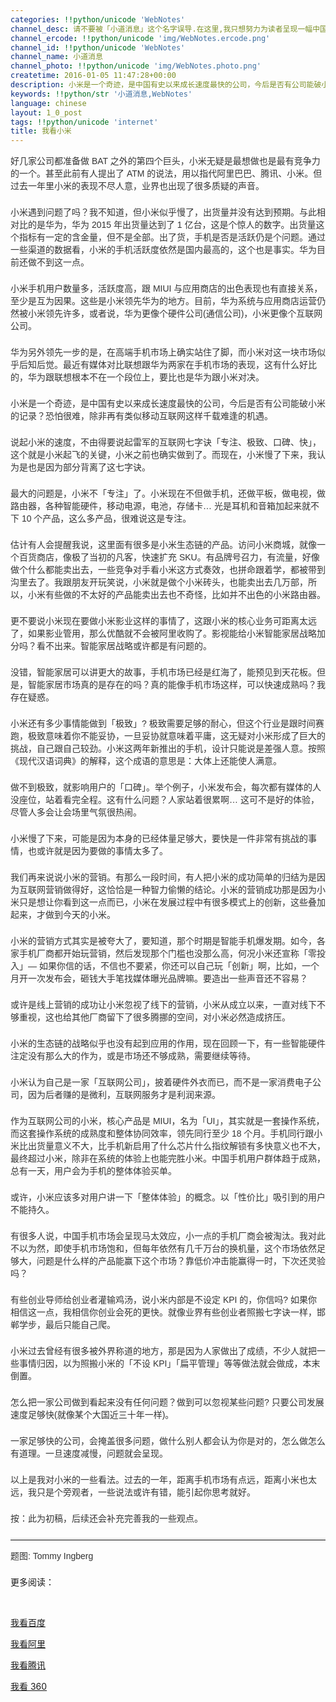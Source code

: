 ```yaml
---
categories: !!python/unicode 'WebNotes'
channel_desc: 请不要被「小道消息」这个名字误导.在这里,我只想努力为读者呈现一幅中国互联网的清明上河图.
channel_ercode: !!python/unicode 'img/WebNotes.ercode.png'
channel_id: !!python/unicode 'WebNotes'
channel_name: 小道消息
channel_photo: !!python/unicode 'img/WebNotes.photo.png'
createtime: 2016-01-05 11:47:28+00:00
description: 小米是一个奇迹，是中国有史以来成长速度最快的公司，今后是否有公司能破小米的记录？恐怕很难。
keywords: !!python/str '小道消息,WebNotes'
language: chinese
layout: 1_0_post
tags: !!python/unicode 'internet'
title: 我看小米
---
```

<div class="rich_media_content" id="js_content">
<p style="font-family: Avenir, sans-serif; border: 0px; margin-top: 2px; margin-bottom: 22px; outline: 0px; color: rgb(51, 51, 51); white-space: normal;">
         好几家公司都准备做 BAT 之外的第四个巨头，小米无疑是最想做也是最有竞争力的一个。甚至此前有人提出了 ATM 的说法，用以指代阿里巴巴、腾讯、小米。但过去一年里小米的表现不尽人意，业界也出现了很多质疑的声音。
        </p>
<p style="font-family: Avenir, sans-serif; border: 0px; margin-top: 2px; margin-bottom: 22px; outline: 0px; color: rgb(51, 51, 51); white-space: normal;">
         小米遇到问题了吗？我不知道，但小米似乎慢了，出货量并没有达到预期。与此相对比的是华为，华为 2015 年出货量达到了 1 亿台，这是个惊人的数字。出货量这个指标有一定的含金量，但不是全部。出了货，手机是否是活跃仍是个问题。通过一些渠道的数据看，小米的手机活跃度依然是国内最高的，这个也是事实。华为目前还做不到这一点。
        </p>
<p style="font-family: Avenir, sans-serif; border: 0px; margin-top: 2px; margin-bottom: 22px; outline: 0px; color: rgb(51, 51, 51); white-space: normal;">
         小米手机用户数量多，活跃度高，跟 MIUI 与应用商店的出色表现也有直接关系，至少是互为因果。这些是小米领先华为的地方。目前，华为系统与应用商店运营仍然被小米领先许多，或者说，华为更像个硬件公司(通信公司)，小米更像个互联网公司。
        </p>
<p style="font-family: Avenir, sans-serif; border: 0px; margin-top: 2px; margin-bottom: 22px; outline: 0px; color: rgb(51, 51, 51); white-space: normal;">
         华为另外领先一步的是，在高端手机市场上确实站住了脚，而小米对这一块市场似乎后知后觉。最近有媒体对比联想跟华为两家在手机市场的表现，这有什么好比的，华为跟联想根本不在一个段位上，要比也是华为跟小米对决。
        </p>
<p style="font-family: Avenir, sans-serif; border: 0px; margin-top: 2px; margin-bottom: 22px; outline: 0px; color: rgb(51, 51, 51); white-space: normal;">
         小米是一个奇迹，是中国有史以来成长速度最快的公司，今后是否有公司能破小米的记录？恐怕很难，除非再有类似移动互联网这样千载难逢的机遇。
        </p>
<p style="font-family: Avenir, sans-serif; border: 0px; margin-top: 2px; margin-bottom: 22px; outline: 0px; color: rgb(51, 51, 51); white-space: normal;">
         说起小米的速度，不由得要说起雷军的互联网七字诀「专注、极致、口碑、快」，这个就是小米起飞的关键，小米之前也确实做到了。而现在，小米慢了下来，我认为是也是因为部分背离了这七字诀。
        </p>
<p style="font-family: Avenir, sans-serif; border: 0px; margin-top: 2px; margin-bottom: 22px; outline: 0px; color: rgb(51, 51, 51); white-space: normal;">
         最大的问题是，小米不「专注」了。小米现在不但做手机，还做平板，做电视，做路由器，各种智能硬件，移动电源，电池，存储卡… 光是耳机和音箱加起来就不下 10 个产品，这么多产品，很难说这是专注。
        </p>
<p style="font-family: Avenir, sans-serif; border: 0px; margin-top: 2px; margin-bottom: 22px; outline: 0px; color: rgb(51, 51, 51); white-space: normal;">
         估计有人会提醒我说，这里面有很多是小米生态链的产品。访问小米商城，就像一个百货商店，像极了当初的凡客，快速扩充 SKU。有品牌号召力，有流量，好像做个什么都能卖出去，一些竞争对手看小米这方式奏效，也拼命跟着学，都被带到沟里去了。我跟朋友开玩笑说，小米就是做个小米砖头，也能卖出去几万部，所以，小米有些做的不太好的产品能卖出去也不奇怪，比如并不出色的小米路由器。
        </p>
<p style="font-family: Avenir, sans-serif; border: 0px; margin-top: 2px; margin-bottom: 22px; outline: 0px; color: rgb(51, 51, 51); white-space: normal;">
         更不要说小米现在要做小米影业这样的事情了，这跟小米的核心业务可距离太远了，如果影业管用，那么优酷就不会被阿里收购了。影视能给小米智能家居战略加分吗？看不出来。智能家居战略或许都是有问题的。
        </p>
<p style="font-family: Avenir, sans-serif; border: 0px; margin-top: 2px; margin-bottom: 22px; outline: 0px; color: rgb(51, 51, 51); white-space: normal;">
         没错，智能家居可以讲更大的故事，手机市场已经是红海了，能预见到天花板。但是，智能家居市场真的是存在的吗？真的能像手机市场这样，可以快速成熟吗？我存在疑惑。
        </p>
<p style="font-family: Avenir, sans-serif; border: 0px; margin-top: 2px; margin-bottom: 22px; outline: 0px; color: rgb(51, 51, 51); white-space: normal;">
         小米还有多少事情能做到「极致」? 极致需要足够的耐心，但这个行业是跟时间赛跑，极致意味着你不能妥协，一旦妥协就意味着平庸，这无疑对小米形成了巨大的挑战，自己跟自己较劲。小米这两年新推出的手机，设计只能说是差强人意。按照《现代汉语词典》的解释，这个成语的意思是：大体上还能使人满意。
        </p>
<p style="font-family: Avenir, sans-serif; border: 0px; margin-top: 2px; margin-bottom: 22px; outline: 0px; color: rgb(51, 51, 51); white-space: normal;">
         做不到极致，就影响用户的「口碑」。举个例子，小米发布会，每次都有媒体的人没座位，站着看完全程。这有什么问题？人家站着很累啊… 这可不是好的体验，尽管人多会让会场里气氛很热闹。
        </p>
<p style="font-family: Avenir, sans-serif; border: 0px; margin-top: 2px; margin-bottom: 22px; outline: 0px; color: rgb(51, 51, 51); white-space: normal;">
         小米慢了下来，可能是因为本身的已经体量足够大，要快是一件非常有挑战的事情，也或许就是因为要做的事情太多了。
        </p>
<p style="font-family: Avenir, sans-serif; border: 0px; margin-top: 2px; margin-bottom: 22px; outline: 0px; color: rgb(51, 51, 51); white-space: normal;">
         我们再来说说小米的营销。有那么一段时间，有人把小米的成功简单的归结为是因为互联网营销做得好，这恰恰是一种智力偷懒的结论。小米的营销成功那是因为小米只是想让你看到这一点而已，小米在发展过程中有很多模式上的创新，这些叠加起来，才做到今天的小米。
        </p>
<p style="font-family: Avenir, sans-serif; border: 0px; margin-top: 2px; margin-bottom: 22px; outline: 0px; color: rgb(51, 51, 51); white-space: normal;">
         小米的营销方式其实是被夸大了，要知道，那个时期是智能手机爆发期。如今，各家手机厂商都开始玩营销，然后发现那个门槛也没那么高，何况小米还宣称「零投入」— 如果你信的话，不信也不要紧，你还可以自己玩「创新」啊，比如，一个月开一次发布会，砸钱大手笔找媒体曝光品牌嘛。要造出一些声音还不容易？
        </p>
<p style="font-family: Avenir, sans-serif; border: 0px; margin-top: 2px; margin-bottom: 22px; outline: 0px; color: rgb(51, 51, 51); white-space: normal;">
         或许是线上营销的成功让小米忽视了线下的营销，小米从成立以来，一直对线下不够重视，这也给其他厂商留下了很多腾挪的空间，对小米必然造成挤压。
        </p>
<p style="font-family: Avenir, sans-serif; border: 0px; margin-top: 2px; margin-bottom: 22px; outline: 0px; color: rgb(51, 51, 51); white-space: normal;">
         小米的生态链的战略似乎也没有起到应用的作用，现在回顾一下，有一些智能硬件注定没有那么大的作为，或是市场还不够成熟，需要继续等待。
        </p>
<p style="font-family: Avenir, sans-serif; border: 0px; margin-top: 2px; margin-bottom: 22px; outline: 0px; color: rgb(51, 51, 51); white-space: normal;">
         小米认为自己是一家「互联网公司」，披着硬件外衣而已，而不是一家消费电子公司，因为后者赚的是微利，互联网服务才是利润来源。
        </p>
<p style="font-family: Avenir, sans-serif; border: 0px; margin-top: 2px; margin-bottom: 22px; outline: 0px; color: rgb(51, 51, 51); white-space: normal;">
         作为互联网公司的小米，核心产品是 MIUI，名为「UI」，其实就是一套操作系统，而这套操作系统的成熟度和整体协同效率，领先同行至少 18 个月。手机同行跟小米比出货量意义不大，比手机新启用了什么芯片什么指纹解锁有多快意义也不大，最终超过小米，除非在系统的体验上也能完胜小米。中国手机用户群体趋于成熟，总有一天，用户会为手机的整体体验买单。
        </p>
<p style="font-family: Avenir, sans-serif; border: 0px; margin-top: 2px; margin-bottom: 22px; outline: 0px; color: rgb(51, 51, 51); white-space: normal;">
         或许，小米应该多对用户讲一下「整体体验」的概念。以「性价比」吸引到的用户不能持久。
        </p>
<p style="font-family: Avenir, sans-serif; border: 0px; margin-top: 2px; margin-bottom: 22px; outline: 0px; color: rgb(51, 51, 51); white-space: normal;">
         有很多人说，中国手机市场会呈现马太效应，小一点的手机厂商会被淘汰。我对此不以为然，即使手机市场饱和，但每年依然有几千万台的换机量，这个市场依然足够大，问题是什么样的产品能赢下这个市场？靠低价冲击能赢得一时，下次还灵验吗？
        </p>
<p style="font-family: Avenir, sans-serif; border: 0px; margin-top: 2px; margin-bottom: 22px; outline: 0px; color: rgb(51, 51, 51); white-space: normal;">
         有些创业导师给创业者灌输鸡汤，说小米内部是不设定 KPI 的，你信吗? 如果你相信这一点，我相信你创业会死的更快。就像业界有些创业者照搬七字诀一样，邯郸学步，最后只能自己爬。
        </p>
<p style="font-family: Avenir, sans-serif; border: 0px; margin-top: 2px; margin-bottom: 22px; outline: 0px; color: rgb(51, 51, 51); white-space: normal;">
         小米过去曾经有很多被外界称道的地方，那是因为人家做出了成绩，不少人就把一些事情归因，以为照搬小米的「不设 KPI」「扁平管理」等等做法就会做成，本末倒置。
        </p>
<p style="font-family: Avenir, sans-serif; border: 0px; margin-top: 2px; margin-bottom: 22px; outline: 0px; color: rgb(51, 51, 51); white-space: normal;">
         怎么把一家公司做到看起来没有任何问题？做到可以忽视某些问题? 只要公司发展速度足够快(就像某个大国近三十年一样)。
        </p>
<p style="font-family: Avenir, sans-serif; border: 0px; margin-top: 2px; margin-bottom: 22px; outline: 0px; color: rgb(51, 51, 51); white-space: normal;">
         一家足够快的公司，会掩盖很多问题，做什么别人都会认为你是对的，怎么做怎么有道理。一旦速度减慢，问题就会呈现。
        </p>
<p style="font-family: Avenir, sans-serif; border: 0px; margin-top: 2px; margin-bottom: 22px; outline: 0px; color: rgb(51, 51, 51); white-space: normal;">
         以上是我对小米的一些看法。过去的一年，距离手机市场有点远，距离小米也太远，我只是个旁观者，一些说法或许有错，能引起你思考就好。
        </p>
<p style="font-family: Avenir, sans-serif; border: 0px; margin-top: 2px; margin-bottom: 22px; outline: 0px; color: rgb(51, 51, 51); white-space: normal;">
         按：此为初稿，后续还会补充完善我的一些观点。
        </p>
<hr style="font-family: Avenir, sans-serif; border-right-width: 0px; border-bottom-width: 0px; border-left-width: 0px; border-top-style: solid; border-top-color: rgb(234, 234, 234); height: 1px; margin-top: 1em; margin-bottom: 1em; color: rgb(51, 51, 51); white-space: normal;"/>
<p style="font-family: Avenir, sans-serif; border: 0px; margin-top: 2px; margin-bottom: 22px; outline: 0px; color: rgb(51, 51, 51); white-space: normal;">
         题图: Tommy Ingberg
        </p>
<p>
         更多阅读：
        </p>
<p>
<br/>
</p>
<p>
<a data_ue_src="http://mp.weixin.qq.com/s?__biz=MjM5ODIyMTE0MA==&amp;mid=205353176&amp;idx=1&amp;sn=9e3608892d808e33234ee47f40452141&amp;scene=21#wechat_redirect" href="http://mp.weixin.qq.com/s?__biz=MjM5ODIyMTE0MA==&amp;mid=205353176&amp;idx=1&amp;sn=9e3608892d808e33234ee47f40452141&amp;scene=21#wechat_redirect" target="_blank">
          我看百度
         </a>
<br/>
</p>
<p>
<a data_ue_src="http://mp.weixin.qq.com/s?__biz=MjM5ODIyMTE0MA==&amp;mid=205390701&amp;idx=1&amp;sn=60cbf4873bea5dcfce56e99453eb33dc&amp;scene=21#wechat_redirect" href="http://mp.weixin.qq.com/s?__biz=MjM5ODIyMTE0MA==&amp;mid=205390701&amp;idx=1&amp;sn=60cbf4873bea5dcfce56e99453eb33dc&amp;scene=21#wechat_redirect" target="_blank">
          我看阿里
         </a>
<br/>
</p>
<p>
<a data_ue_src="http://mp.weixin.qq.com/s?__biz=MjM5ODIyMTE0MA==&amp;mid=205422654&amp;idx=1&amp;sn=bc593ea7bbd2bb677871eb79b35522e8&amp;scene=21#wechat_redirect" href="http://mp.weixin.qq.com/s?__biz=MjM5ODIyMTE0MA==&amp;mid=205422654&amp;idx=1&amp;sn=bc593ea7bbd2bb677871eb79b35522e8&amp;scene=21#wechat_redirect" target="_blank">
          我看腾讯
         </a>
<br/>
</p>
<p>
<a data_ue_src="http://mp.weixin.qq.com/s?__biz=MjM5ODIyMTE0MA==&amp;mid=210624595&amp;idx=1&amp;sn=91d5ff793aa4338f524ec3c2ccec40a5&amp;scene=21#wechat_redirect" href="http://mp.weixin.qq.com/s?__biz=MjM5ODIyMTE0MA==&amp;mid=210624595&amp;idx=1&amp;sn=91d5ff793aa4338f524ec3c2ccec40a5&amp;scene=21#wechat_redirect" target="_blank">
          我看 360
         </a>
<br/>
</p>
</div>